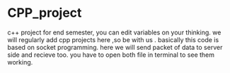 # CPP_project
c++ project for end semester, you can edit variables on your thinking.
we will regularly add  cpp projects here ,so be with us .
basically this code is based on socket programming. here we will send packet of data to server side and recieve too.
you have to open both file in terminal to see them working.
